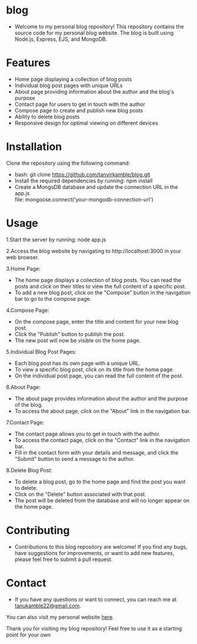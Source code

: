 # blog

- Welcome to my personal blog repository! This repository contains the source code for my personal blog website. The blog is built using Node.js, Express, EJS, and MongoDB.

# Features
- Home page displaying a collection of blog posts
- Individual blog post pages with unique URLs
- About page providing information about the author and the blog's     
  purpose
- Contact page for users to get in touch with the author
- Compose page to create and publish new blog posts
- Ability to delete blog posts
- Responsive design for optimal viewing on different devices

# Installation
 Clone the repository using the following command:
- bash: git clone https://github.com/tanvirkamble/blog.git
- Install the required dependencies by running: npm install
- Create a MongoDB database and update the connection URL in the app.js  
 file: mongoose.connect('your-mongodb-connection-url')
 
# Usage

1.Start the server by running: node app.js

2.Access the blog website by navigating to http://localhost:3000 in your web browser.

3.Home Page:
- The home page displays a collection of blog posts. You can read the posts and click on their titles to view the full content of a specific post.
- To add a new blog post, click on the "Compose" button in the navigation bar to go to the compose page.

4.Compose Page:
- On the compose page, enter the title and content for your new blog post.
- Click the "Publish" button to publish the post.
- The new post will now be visible on the home page.

5.Individual Blog Post Pages:
- Each blog post has its own page with a unique URL.
- To view a specific blog post, click on its title from the home page.
- On the individual post page, you can read the full content of the post.

6.About Page:
- The about page provides information about the author and the purpose of the blog.
- To access the about page, click on the "About" link in the navigation bar.

7.Contact Page:
- The contact page allows you to get in touch with the author.
- To access the contact page, click on the "Contact" link in the navigation bar.
- Fill in the contact form with your details and message, and click the "Submit" button to send a message to the author.

8.Delete Blog Post:
- To delete a blog post, go to the home page and find the post you want to delete.
- Click on the "Delete" button associated with that post.
- The post will be deleted from the database and will no longer appear on the home page.

# Contributing
- Contributions to this blog repository are welcome! If you find any bugs, have suggestions for improvements, or want to add new features, please feel free to submit a pull request.

# Contact
- If you have any questions or want to connect, you can reach me at tanukamble22@gmail.com. 

You can also visit my personal website [here](https://tanvir-blog.onrender.com).

Thank you for visiting my blog repository! Feel free to use it as a starting point for your own
